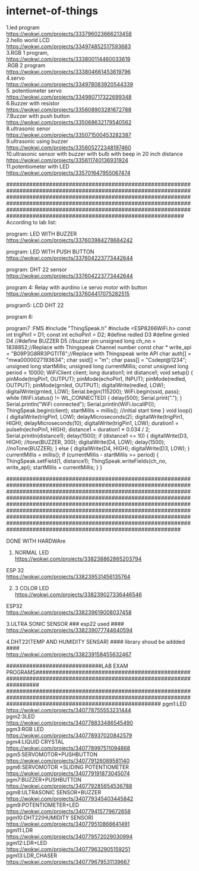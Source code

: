 # internet-of-things





1.led program<br>
https://wokwi.com/projects/333796023666213458<br>
2.hello world LCD<br>
https://wokwi.com/projects/334974852517593683<br>
3.RGB 1 program,<br>
https://wokwi.com/projects/333800114460033619<br>
.RGB 2 program<br>
https://wokwi.com/projects/333804661453619796<br>
4.servo<br>
https://wokwi.com/projects/334978083920544339<br>
5. potentiometer servo<br>
https://wokwi.com/projects/334980717322699348<br>
6.Buzzer  with resistor<br>
https://wokwi.com/projects/335608903281672788<br>
7.Buzzer with push button<br>
https://wokwi.com/projects/335068632179540562<br>
8.ultrasonic senor<br>
https://wokwi.com/projects/335071500453282387<br>
9.ultrasonic using buzzer <br>
https://wokwi.com/projects/335605272348197460<br>
10.ultrasonic sensor with buzzer with bulb with beep in 20  inch distance<br>
https://wokwi.com/projects/335611740136931924<br>
11.potentiometer with LED<br>
https://wokwi.com/projects/335701647955067474<br>




##############################################################################################################################################################################################################################################################################################################################################
According to lab list:


program:  LED WITH BUZZER
https://wokwi.com/projects/337603984278684242

program: LED WITH PUSH BUTTON
https://wokwi.com/projects/337604223773442644

program: DHT 22 sensor
https://wokwi.com/projects/337604223773442644

program 4:  Relay with  aurdino i.e servo motor with button
https://wokwi.com/projects/337604417075282515

program5: LCD DHT 22


program 6: 



program7 :FMS
#include "ThingSpeak.h"
#include <ESP8266WiFi.h>
const int trigPin1 = D1;
const int echoPin1 = D2;
#define redled D3
#define grnled D4
//#define BUZZER D5 //buzzer pin
unsigned long ch_no = 1838852;//Replace with Thingspeak Channel number
const char * write_api = "B09P3G8RR3PGTIT6";//Replace with Thingspeak write API
char auth[] = "mwa0000027193634";
char ssid[] = "m";
char pass[] = "Csdept@1234";
unsigned long startMillis;
unsigned long currentMillis;
const unsigned long period = 10000;
WiFiClient  client;
long duration1;
int distance1;
void setup()
{
  pinMode(trigPin1, OUTPUT);
  pinMode(echoPin1, INPUT);
  pinMode(redled, OUTPUT);
  pinMode(grnled, OUTPUT);
  digitalWrite(redled, LOW);
  digitalWrite(grnled, LOW);
  Serial.begin(115200);
  WiFi.begin(ssid, pass);
  while (WiFi.status() != WL_CONNECTED)
  {
    delay(500);
    Serial.print(".");
  }
  Serial.println("WiFi connected");
  Serial.println(WiFi.localIP());
  ThingSpeak.begin(client);
  startMillis = millis();  //initial start time
}
void loop()
{
  digitalWrite(trigPin1, LOW);
  delayMicroseconds(2);
  digitalWrite(trigPin1, HIGH);
  delayMicroseconds(10);
  digitalWrite(trigPin1, LOW);
  duration1 = pulseIn(echoPin1, HIGH);
  distance1 = duration1 * 0.034 / 2;
  Serial.println(distance1);
  delay(1500);
  if (distance1 <= 10)
  {
    digitalWrite(D3, HIGH);
    //tone(BUZZER, 300);
    digitalWrite(D4, LOW);
    delay(1500);
    //noTone(BUZZER);
  }
  else
  {
    digitalWrite(D4, HIGH);
    digitalWrite(D3, LOW);
  }
  currentMillis = millis();
  if (currentMillis - startMillis >= period)
  {
    ThingSpeak.setField(1, distance1);
    ThingSpeak.writeFields(ch_no, write_api);
    startMillis = currentMillis;
  }
}














































#####################################################################################################################################################################################################################################################################################################################################################################################################################################################################################################################

DONE WITH HARDWAre


1. NORMAL LED<br>
https://wokwi.com/projects/338238862865203794<br>

ESP 32<br>
https://wokwi.com/projects/338239531456135764<br>

2. 3 COLOR  LED<br>
https://wokwi.com/projects/338239027336446546 <br>

ESP32<br>
https://wokwi.com/projects/338239619008037458<br>

3.ULTRA SONIC SENSOR  ### esp22 used ####<br>
https://wokwi.com/projects/338239077744640594<br>

4.DHT22(TEMP AND HUMIDITY SENSAR)  #### library shoud be addded  ####<br>
https://wokwi.com/projects/338239158455632467<br>

#############################LAB EXAM PROGRAMS#################################################################################################################
###############################################################################################################################################################
pgm1:LED<br>
https://wokwi.com/projects/340778755553231444<br>
pgm2:3LED<br>
https://wokwi.com/projects/340778833486545490<br>
pgm3:RGB LED<br>
https://wokwi.com/projects/340778937020842579<br>
pgm4:LIQUID CRYSTAL<br>
https://wokwi.com/projects/340778997511094868<br>
pgm5:SERVOMOTOR+PUSHBUTTON<br>
https://wokwi.com/projects/340779126089581140<br>
pgm6:SERVOMOTOR +SLIDING POTENTIOMETER<br>
https://wokwi.com/projects/340779191873045074<br>
pgm7:BUZZER+PUSHBUTTON<br>
https://wokwi.com/projects/340779285654536788<br>
pgm8:ULTRASONIC SENSOR+BUZZER<br>
https://wokwi.com/projects/340779345403445842<br>
pgm9:POTENTIOMETER+LED<br>
https://wokwi.com/projects/340779415779672658<br>
pgm10:DHT22(HUMIDITY SENSOR)<br>
https://wokwi.com/projects/340779510866641491<br>
pgm11:LDR<br>
https://wokwi.com/projects/340779572029030994<br>
pgm12:LDR+LED<br>
https://wokwi.com/projects/340779632905159251<br>
pgm13:LDR_CHASER<br>
https://wokwi.com/projects/340779679531139667<br>
